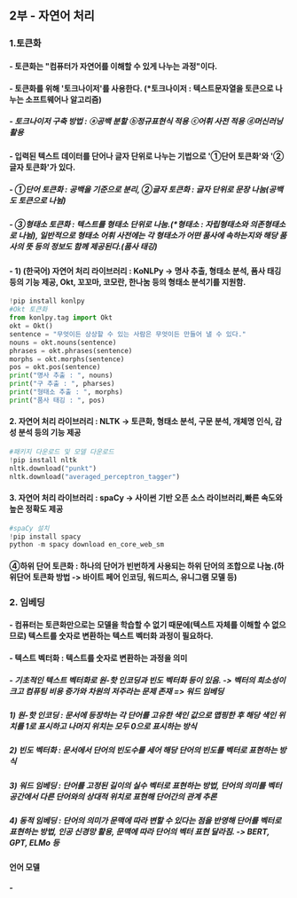 ## 2부 - 자연어 처리
### 1.토큰화
#### - 토큰화는 "컴퓨터가 자연어를 이해할 수 있게 나누는 과정"이다.
#### - 토큰화를 위해 '토크나이저'를 사용한다. (*토크나이저 : 텍스트문자열을 토큰으로 나누는 소프트웨어나 알고리즘)
##### - 토크나이저 구축 방법 : ⓐ공백 분할 ⓑ정규표현식 적용 ⓒ어휘 사전 적용 ⓓ머신러닝 활용
#### - 입력된 텍스트 데이터를 단어나 글자 단위로 나누는 기법으로 '①단어 토큰화'와 '②글자 토큰화'가 있다.
##### - ①단어 토큰화 : 공백을 기준으로 분리, ②글자 토큰화 : 글자 단위로 문장 나눔(공백도 토큰으로 나뉨)
##### - ③형태소 토큰화 : 텍스트를 형태소 단위로 나눔.(*형태소 : 자립형태소와 의존형태소로 나뉨), 일반적으로 형태소 어휘 사전에는 각 형태소가 어떤 품사에 속하는지와 해당 품사의 뜻 등의 정보도 함께 제공된다.(품사 태깅)
#### - 1) (한국어) 자연어 처리 라이브러리  : KoNLPy -> 명사 추출, 형태소 분석, 품사 태깅 등의 기능 제공, Okt, 꼬꼬마, 코모란, 한나눔 등의 형태소 분석기를 지원함.
```python
!pip install konlpy
#Okt 토큰화
from konlpy.tag import Okt
okt = Okt()
sentence = "무엇이든 상상할 수 있는 사람은 무엇이든 만들어 낼 수 있다."
nouns = okt.nouns(sentence)
phrases = okt.phrases(sentence)
morphs = okt.morphs(sentence)
pos = okt.pos(sentence)
print("명사 추출 : ", nouns)
print("구 추출 : ", pharses)
print("형태소 추출 : ", morphs)
print("품사 태깅 : ", pos)
```
#### 2. 자연어 처리 라이브러리 : NLTK -> 토큰화, 형태소 분석, 구문 분석, 개체명 인식, 감성 분석 등의 기능 제공
```python
#패키지 다운로드 및 모델 다운로드
!pip install nltk
nltk.download("punkt")
nltk.download("averaged_perceptron_tagger")
```
#### 3. 자연어 처리 라이브러리 : spaCy -> 사이썬 기반 오픈 소스 라이브러리,빠른 속도와 높은 정확도 제공
```python
#spaCy 설치
!pip install spacy
python -m spacy download en_core_web_sm
```
#### ④하위 단어 토큰화 : 하나의 단어가 빈번하게 사용되는 하위 단어의 조합으로 나눔.(하위단어 토큰화 방법 -> 바이트 페어 인코딩, 워드피스, 유니그램 모델 등)

### 2. 임베딩
#### - 컴퓨터는 토큰화만으로는 모델을 학습할 수 없기 때문에(텍스트 자체를 이해할 수 없으므로) 텍스트를 숫자로 변환하는 텍스트 벡터화 과정이 필요하다.
#### - 텍스트 벡터화 : 텍스트를 숫자로 변환하는 과정을 의미
##### - 기초적인 텍스트 벡터화로 원-핫 인코딩과 빈도 벡터화 등이 있음. -> 벡터의 희소성이 크고 컴퓨팅 비용 증가와 차원의 저주라는 문제 존재 => 워드 임베딩
##### 1) 원-핫 인코딩 : 문서에 등장하는 각 단어를 고유한 색인 값으로 맵핑한 후 해당 색인 위치를 1로 표시하고 나머지 위치는 모두 0으로 표시하는 방식
##### 2) 빈도 벡터화 : 문서에서 단어의 빈도수를 세어 해당 단어의 빈도를 벡터로 표현하는 방식
##### 3) 워드 임베딩 : 단어를 고정된 길이의 실수 벡터로 표현하는 방법, 단어의 의미를 벡터 공간에서 다른 단어와의 상대적 위치로 표현해 단어간의 관계 추론
##### 4) 동적 임베딩 : 단어의 의미가 문맥에 따라 변할 수 있다는 점을 반영해 단어를 벡터로 표현하는 방법, 인공 신경망 활용, 문맥에 따라 단어의 벡터 표현 달라짐. -> BERT, GPT, ELMo 등

#### 언어 모델
##### - 

